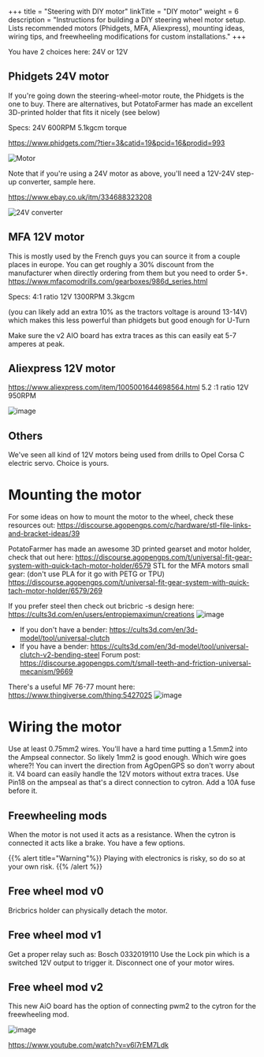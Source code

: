 +++
title = "Steering with DIY motor"
linkTitle = "DIY motor"
weight = 6
description = "Instructions for building a DIY steering wheel motor setup. Lists recommended motors (Phidgets, MFA, Aliexpress), mounting ideas, wiring tips, and freewheeling modifications for custom installations."
+++

You have 2 choices here: 24V or 12V

## Phidgets 24V motor

If you're going down the steering-wheel-motor route, the Phidgets is the one to
buy. There are alternatives, but PotatoFarmer has made an excellent 3D-printed
holder that fits it nicely (see below)

Specs: 24V 600RPM 5.1kgcm torque

https://www.phidgets.com/?tier=3&catid=19&pcid=16&prodid=993

![Motor](../img/phidgets-motor.png)

Note that if you're using a 24V motor as above, you'll need a 12V-24V step-up
converter, sample here.

https://www.ebay.co.uk/itm/334688323208

![24V converter](../img/step-up-converter.png)

## MFA 12V motor

This is mostly used by the French guys you can source it from a couple places in
europe. You can get roughly a 30% discount from the manufacturer when directly
ordering from them but you need to order 5+.
https://www.mfacomodrills.com/gearboxes/986d_series.html

Specs: 4:1 ratio 12V 1300RPM 3.3kgcm

(you can likely add an extra 10% as the tractors voltage is around 13-14V) which
makes this less powerful than phidgets but good enough for U-Turn

Make sure the v2 AIO board has extra traces as this can easily eat 5-7 amperes
at peak.

## Aliexpress 12V motor

https://www.aliexpress.com/item/1005001644698564.html 5.2 :1 ratio 12V 950RPM

![image](../img/aliexpress-12v-motor.png)

## Others

We've seen all kind of 12V motors being used from drills to Opel Corsa C
electric servo. Choice is yours.

# Mounting the motor

For some ideas on how to mount the motor to the wheel, check these resources
out:
https://discourse.agopengps.com/c/hardware/stl-file-links-and-bracket-ideas/39

PotatoFarmer has made an awesome 3D printed gearset and motor holder, check that
out here:
https://discourse.agopengps.com/t/universal-fit-gear-system-with-quick-tach-motor-holder/6579
STL for the MFA motors small gear: (don't use PLA for it go with PETG or TPU)
https://discourse.agopengps.com/t/universal-fit-gear-system-with-quick-tach-motor-holder/6579/269

If you prefer steel then check out bricbric -s design here:
https://cults3d.com/en/users/entropiemaximun/creations
![image](../img/steel-motor-mount.png)

- If you don't have a bender:
  https://cults3d.com/en/3d-model/tool/universal-clutch
- If you have a bender:
  https://cults3d.com/en/3d-model/tool/universal-clutch-v2-bending-steel Forum
  post:
  https://discourse.agopengps.com/t/small-teeth-and-friction-universal-mecanism/9669

There's a useful MF 76-77 mount here: https://www.thingiverse.com/thing:5427025
![image](../img/mf-76-77-mount.png)

# Wiring the motor

Use at least 0.75mm2 wires. You'll have a hard time putting a 1.5mm2 into the
Ampseal connector. So likely 1mm2 is good enough. Which wire goes where?! You
can invert the direction from AgOpenGPS so don't worry about it. V4 board can
easily handle the 12V motors without extra traces. Use Pin18 on the ampseal as
that's a direct connection to cytron. Add a 10A fuse before it.

## Freewheeling mods

When the motor is not used it acts as a resistance. When the cytron is connected
it acts like a brake. You have a few options.

{{% alert title="Warning"%}} Playing with electronics is risky, so do so at your
own risk. {{% /alert %}}

## Free wheel mod v0

Bricbrics holder can physically detach the motor.

## Free wheel mod v1

Get a proper relay such as: Bosch 0332019110 Use the Lock pin which is a
switched 12V output to trigger it. Disconnect one of your motor wires.

## Free wheel mod v2

This new AiO board has the option of connecting pwm2 to the cytron for the
freewheeling mod.

![image](../../img/free-wheel-mod-v2.png)

https://www.youtube.com/watch?v=v6l7rEM7Ldk
